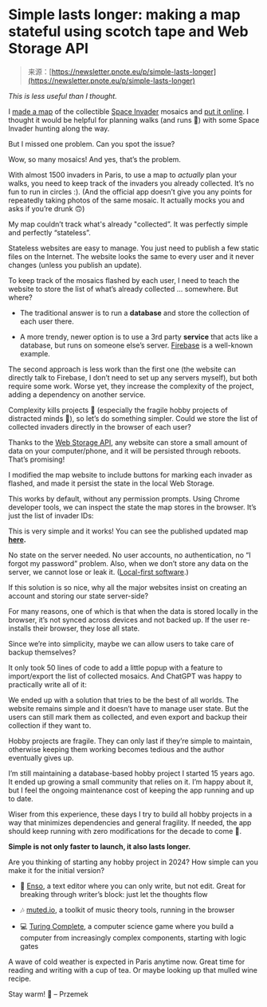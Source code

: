 <!--yml
category: 未分类
date: 2024-05-27 14:38:53
-->

# Simple lasts longer: making a map stateful using scotch tape and Web Storage API

> 来源：[https://newsletter.pnote.eu/p/simple-lasts-longer](https://newsletter.pnote.eu/p/simple-lasts-longer)

*This is less useful than I thought.*

I [made a map](https://newsletter.pnote.eu/p/mapping-space-invader-mosaics-in-paris) of the collectible [Space Invader](https://en.wikipedia.org/wiki/Invader_(artist)) mosaics and [put it online](https://pnote.eu/projects/invaders/). I thought it would be helpful for planning walks (and runs 🚀) with some Space Invader hunting along the way.

But I missed one problem. Can you spot the issue?

Wow, so many mosaics! And yes, that’s the problem.

With almost 1500 invaders in Paris, to use a map to *actually* plan your walks, you need to keep track of the invaders you already collected. It’s no fun to run in circles :). (And the official app doesn’t give you any points for repeatedly taking photos of the same mosaic. It actually mocks you and asks if you’re drunk 🙃)

My map couldn’t track what's already "collected”. It was perfectly simple and perfectly “stateless”.

Stateless websites are easy to manage. You just need to publish a few static files on the Internet. The website looks the same to every user and it never changes (unless you publish an update).

To keep track of the mosaics flashed by each user, I need to teach the website to store the list of what’s already collected … somewhere. But where?

*   The traditional answer is to run a **database** and store the collection of each user there.

*   A more trendy, newer option is to use a 3rd party **service** that acts like a database, but runs on someone else’s server. [Firebase](https://firebase.google.com/docs/database) is a well-known example.

The second approach is less work than the first one (the website can directly talk to Firebase, I don’t need to set up any servers myself), but both require some work. Worse yet, they increase the complexity of the project, adding a dependency on another service.

Complexity kills projects 🔪 (especially the fragile hobby projects of distracted minds 💫), so let’s do something simpler. Could we store the list of collected invaders directly in the browser of each user?

Thanks to the [Web Storage API](https://developer.mozilla.org/en-US/docs/Web/API/Web_Storage_API), any website can store a small amount of data on your computer/phone, and it will be persisted through reboots. That’s promising!

I modified the map website to include buttons for marking each invader as flashed, and made it persist the state in the local Web Storage.

This works by default, without any permission prompts. Using Chrome developer tools, we can inspect the state the map stores in the browser. It’s just the list of invader IDs:

This is very simple and it works! You can see the published updated map **[here](https://pnote.eu/projects/invaders/map/).**

No state on the server needed. No user accounts, no authentication, no “I forgot my password” problem. Also, when we don’t store any data on the server, we cannot lose or leak it. ([Local-first software](https://www.inkandswitch.com/local-first/).)

If this solution is so nice, why all the major websites insist on creating an account and storing our state server-side?

For many reasons, one of which is that when the data is stored locally in the browser, it’s not synced across devices and not backed up. If the user re-installs their browser, they lose all state.

Since we’re into simplicity, maybe we can allow users to take care of backup themselves?

It only took 50 lines of code to add a little popup with a feature to import/export the list of collected mosaics. And ChatGPT was happy to practically write all of it:

We ended up with a solution that tries to be the best of all worlds. The website remains simple and it doesn’t have to manage user state. But the users can still mark them as collected, and even export and backup their collection if they want to.

Hobby projects are fragile. They can only last if they’re simple to maintain, otherwise keeping them working becomes tedious and the author eventually gives up.

I’m still maintaining a database-based hobby project I started 15 years ago. It ended up growing a small community that relies on it. I’m happy about it, but I feel the ongoing maintenance cost of keeping the app running and up to date.

Wiser from this experience, these days I try to build all hobby projects in a way that minimizes dependencies and general fragility. If needed, the app should keep running with zero modifications for the decade to come 🤞.

**Simple is not only faster to launch, it also lasts longer.**

Are you thinking of starting any hobby project in 2024? How simple can you make it for the initial version?

*   📝 [Enso](https://write.sonnet.io/), a text editor where you can only write, but not edit. Great for breaking through writer’s block: just let the thoughts flow

*   🎶 [muted.io](https://muted.io/), a toolkit of music theory tools, running in the browser

*   💻 [Turing Complete](https://turingcomplete.game/), a computer science game where you build a computer from increasingly complex components, starting with logic gates

A wave of cold weather is expected in Paris anytime now. Great time for reading and writing with a cup of tea. Or maybe looking up that mulled wine recipe.

Stay warm! 💫
– Przemek